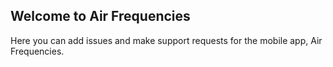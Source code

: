 ## Welcome to Air Frequencies

Here you can add issues and make support requests for the mobile app, Air Frequencies.

